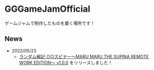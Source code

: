 # GGGameJamOfficial
ゲームジャムで制作したものを置く場所です！

## News
- 2022/05/23
    - [ランダム戦記 ○○スピナー～MARU MARU THE SUPINA REMOTE WORK EDITION～ v1.0.0](https://github.com/Hikeshi/GGGameJamOfficial/releases/edit/MaruMaruSpiner-v1.0.0) をリリースしました！
